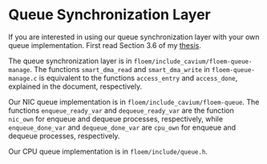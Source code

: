 # Queue Synchronization Layer

If you are interested in using our queue synchronization layer with your own queue implementation.
First read Section 3.6 of my [thesis](http://www2.eecs.berkeley.edu/Pubs/TechRpts/2018/EECS-2018-134.html).

The queue synchronization layer is in `floem/include_cavium/floem-queue-manage`. 
The functions `smart_dma_read` and `smart_dma_write` in `floem-queue-manage.c` is equivalent to the functions `access_entry` and `access_done`, explained in the document, respectively.

Our NIC queue implementation is in `floem/include_cavium/floem-queue`. 
The functions `enqueue_ready_var` and `dequeue_ready_var` are the function `nic_own` for enqueue and dequeue processes, respectively,
while `enqueue_done_var` and `dequeue_done_var` are `cpu_own` for enqueue and dequeue processes, respectively.

Our CPU queue implementation is in `floem/include/queue.h`.